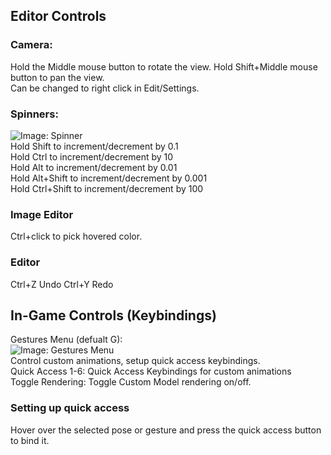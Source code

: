 ## Editor Controls
### Camera:
Hold the Middle mouse button to rotate the view. Hold Shift+Middle mouse button to pan the view.  
Can be changed to right click in Edit/Settings.

### Spinners:
![Image: Spinner](https://github.com/tom5454/CustomPlayerModels/blob/master/screenshots/spinner.png)  
Hold Shift to increment/decrement by 0.1  
Hold Ctrl to increment/decrement by 10  
Hold Alt to increment/decrement by 0.01  
Hold Alt+Shift to increment/decrement by 0.001  
Hold Ctrl+Shift to increment/decrement by 100  

### Image Editor
Ctrl+click to pick hovered color.

### Editor
Ctrl+Z Undo
Ctrl+Y Redo

## In-Game Controls (Keybindings)
Gestures Menu (defualt G):  
![Image: Gestures Menu](https://github.com/tom5454/CustomPlayerModels/blob/master/screenshots/gestures_menu.png)  
Control custom animations, setup quick access keybindings.  
Quick Access 1-6: Quick Access Keybindings for custom animations  
Toggle Rendering: Toggle Custom Model rendering on/off.  

### Setting up quick access
Hover over the selected pose or gesture and press the quick access button to bind it.
